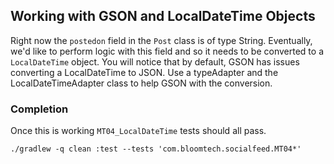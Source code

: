 ## Working with GSON and LocalDateTime Objects

Right now the `postedon` field in the `Post` class is of type String. Eventually, 
we'd like to perform logic with this field and so it needs to be converted to a 
`LocalDateTime` object. You will notice that by default, GSON has issues converting
a LocalDateTime to JSON. Use a typeAdapter and the LocalDateTimeAdapter class to
help GSON with the conversion. 

### Completion

Once this is working `MT04_LocalDateTime` tests should all pass.

`./gradlew -q clean :test --tests 'com.bloomtech.socialfeed.MT04*'`